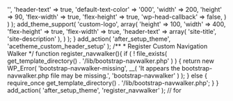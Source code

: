 <?php

// Customer Header & Logo
function acetheme_custom_header_setup() {
    add_theme_support( 'custom-header', apply_filters( 'acetheme_custom_header_args', array(
        'default-image' => '',
        'header-text' => true,
        'default-text-color' => '000',
        'width' => 200,
        'height' => 90,
        'flex-width' => true,
        'flex-height' => true,
        'wp-head-callback' => false,
    ) ) );
    add_theme_support( 'custom-logo', array(
        'height'      => 100,
        'width'       => 400,
        'flex-height' => true,
        'flex-width'  => true,
        'header-text' => array( 'site-title', 'site-description' ),
    ) );    
}
add_action( 'after_setup_theme', 'acetheme_custom_header_setup' );

/**
 * Register Custom Navigation Walker
 */
function register_navwalker(){
    if ( ! file_exists( get_template_directory() . '/lib/bootstrap-navwalker.php' ) ) {
        return new WP_Error( 'bootstrap-navwalker-missing', __( 'It appears the bootstrap-navwalker.php file may be missing.', 'bootstrap-navwalker' ) );
    } else {
        require_once get_template_directory() . '/lib/bootstrap-navwalker.php';
    }    
}
add_action( 'after_setup_theme', 'register_navwalker' );

// for <title> load from Wordpress
add_theme_support( 'title-tag' );

// Enqueue scripts and styles.
function acetheme_scripts() {
    $query_args = array( 'family' => 'Open+Sans:400,600,700,800' );
    // wp_register_style('OpenSans', 'http://fonts.googleapis.com/css?family=Open+Sans:400,600,700,800');
    // wp_enqueue_style( 'OpenSans');
    wp_enqueue_style( 'google-fonts', add_query_arg( $query_args, "//fonts.googleapis.com/css" ) );
    wp_enqueue_style( 'bootstrap', get_template_directory_uri() . '/scripts/bootstrap/css/bootstrap.min.css', array(), '3.3.7' );
    wp_enqueue_style( 'bootstrap', get_template_directory_uri() . '/scripts/bootstrap/css/bootstrap-theme.min.css', array(), '3.3.7' );
    wp_enqueue_script( 'bootstrap', get_template_directory_uri() . '/scripts/bootstrap/js/bootstrap.min.js', array("jquery"), '3.3.7', true );
    wp_enqueue_script( 'jq', get_template_directory_uri() . '/scripts/jquery/jquery.min.js', array(), '2.2.4', true );
    wp_enqueue_script( 'jq', get_template_directory_uri() . '/scripts/jquery/jquery-migrate.js', array(), '1.4.1', true );
    wp_enqueue_script( 'jq', get_template_directory_uri() . '/scripts/jquery/jquery/jquery-noconflict.js', array(), '', true );
    wp_enqueue_script( 'scrollify', get_template_directory_uri() . '/scripts/jquery/jquery.scrollify.js', array(), '1.0.20', true );
    // Custom styles & script for this template
    wp_enqueue_script( 'theme-js', get_template_directory_uri() . '/scripts/theme.js', array(), '', true );
    wp_enqueue_style( 'theme-style', get_template_directory_uri() . '/style.css' );
    wp_enqueue_style( 'theme-css', get_template_directory_uri() . '/css/theme.css' );
}
add_action( 'wp_enqueue_scripts', 'acetheme_scripts' );

// Custom Settings for Social Media
function custom_settings_add_menu() {
    add_menu_page( 
        'Custom Settings', // Title of the page 
        'Custom Settings', // Text to show on the menu link 
        'manage_options', // Capability requirement to see the link 
        'custom-settings', // The 'slug' - file to display when clicking the link 
        'custom_settings_page', null, 99 );
}
add_action( 'admin_menu', 'custom_settings_add_menu' );

// Create Custom Global Settings
function custom_settings_page() { ?>
	<div class="wrap">
		<h1>Custom Settings</h1>
		<form method="post" action="options.php">
            <?php
                settings_fields( 'section' );
                do_settings_sections( 'theme-options' );
                submit_button();
            ?>
		</form>
	</div>
<?php }

function setting_facebook_url() { ?>
    <input type="text" name="facebook" id="facebook" value="<?php echo get_option('facebook'); ?>" />
<?php }

function setting_twitter_url() { ?>
	<input type="text" name="twitter" id="twitter" value="<?php echo get_option( 'twitter' ); ?>" />
<?php }

function setting_linkedin_url() { ?>
	<input type="text" name="linkedin" id="linkedin" value="<?php echo get_option( 'linkedin' ); ?>" />
<?php }

function custom_settings_page_setup() {
	add_settings_section( 'section', 'All Settings', null, 'theme-options' );
    add_settings_field( 'twitter', 'Twitter URL', 'setting_twitter_url', 'theme-options', 'section' );
    add_settings_field( 'facebook', 'Facebook URL', 'setting_facebook_url', 'theme-options', 'section' );
    add_settings_field( 'linkedin', 'Linkedin URL', 'setting_linkedin_url', 'theme-options', 'section' );
    register_setting('section', 'twitter');
    register_setting( 'section', 'facebook' );
    register_setting( 'section', 'linkedin' );
}
add_action( 'admin_init', 'custom_settings_page_setup' );

//Remove Widget title
function remove_widget_title( $widget_title ) {
    return $widget_title == '&nbsp;' ? '' : $widget_title;
}
add_filter( 'widget_title', 'remove_widget_title' );

// Register a new sidebar for Header Widget
function add_headerbar_widget() {
    register_sidebar(
      array(
        'name'          => __( 'Header Content', 'acetheme' ),
        'description'   => __( 'Widget for Header Content', 'acetheme' ),
        'id'            => 'headerbar-widget',
        'before_widget' => '<div class="ace_custom_header_widget">',
        'after_widget'  => '</div>',
        'before_title'  => '<span>',
        'after_title'   => '</span>',
      )
    );
}

// Hook the widget initiation and run our function
add_action( 'widgets_init', 'add_headerbar_widget' );

// register sidebar widgets
function acetheme_widgets_init() {
	
	// Sidebar widget area, located in the sidebar. Empty by default.
	register_sidebar( array(
		'name' => 'Sidebar Widget Area',
		'id' => 'sidebar-widget-area',
		'description' => 'The sidebar widget area',
		'before_widget' => '<div id="%1$s" class="widget-container %2$s">',
		'after_widget' => '</div>',
		'before_title' => '<h3 class="widget-title">',
		'after_title' => '</h3>',
	) );
	
	// First footer widget area, located in the footer. Empty by default.
	register_sidebar( array(
		'name' => __( 'First Footer Widget Area', 'compass' ),
		'id' => 'first-footer-widget-area',
		'description' => __( 'The first footer widget area', 'compass' ),
		'before_widget' => '<div id="%1$s" class="widget-container %2$s">',
		'after_widget' => '</div>',
		'before_title' => '<h3 class="widget-title">',
		'after_title' => '</h3>',
	) );

	// Second Footer Widget Area, located in the footer. Empty by default.
	register_sidebar( array(
		'name' => 'Second Footer Widget Area',
		'id' => 'second-footer-widget-area',
		'description' => 'The second footer widget area',
		'before_widget' => '<div id="%1$s" class="widget-container %2$s">',
		'after_widget' => '</div>',
		'before_title' => '<h3 class="widget-title">',
		'after_title' => '</h3>',
	) );

	// Third Footer Widget Area, located in the footer. Empty by default.
	register_sidebar( array(
		'name' => 'Third Footer Widget Area',
		'id' => 'third-footer-widget-area',
		'description' => 'The third footer widget area',
		'before_widget' => '<div id="%1$s" class="widget-container %2$s">',
		'after_widget' => '</div>',
		'before_title' => '<h3 class="widget-title">',
		'after_title' => '</h3>',
	) );

	// Fourth Footer Widget Area, located in the footer. Empty by default.
	register_sidebar( array(
		'name' => 'Fourth Footer Widget Area',
		'id' => 'fourth-footer-widget-area',
		'description' => 'The fourth footer widget area',
		'before_widget' => '<div id="%1$s" class="widget-container %2$s">',
		'after_widget' => '</div>',
		'before_title' => '<h3 class="widget-title">',
		'after_title' => '</h3>',
	) );
}
add_action( 'widgets_init', 'acetheme_widgets_init' );

// Register a new Navigation menu
function add_theme_menu_navigation() {
    register_nav_menu( 'side-menu', __( 'Side Menu', 'acetheme' ) );
    register_nav_menu( 'header-menu', __( 'Header Menu', 'acetheme' ) );
    register_nav_menu( 'main-menu', __( 'Main Menu', 'acetheme' ) );
}

// Hook to the init action hook, run our function
add_action( 'init', 'add_theme_menu_navigation' );

function hide_admin_bar() { return false; }
add_filter( 'show_admin_bar', 'hide_admin_bar' );

function remove_wp_logo( $wp_admin_bar ) {
    $wp_admin_bar->remove_node( 'wp-logo' );
}
add_action( 'admin_bar_menu', 'remove_wp_logo', 999 );


<?php
/**
 * Plugin Name: A Simple Widget
 * Plugin URI: https://www.github.com/balakarthikeyan/wp-plugins
 * Description: A widget that displays authors name.
 * Version: 1.0.0
 * Author: Balakarthikeyan
 * Author URI: https://www.github.com/balakarthikeyan
 * License: GPLv2 or later
 */

/**
 * Class Simple_Widget
 */
class Simple_Widget extends WP_Widget {

	/**
	 * Initializing the widget
	 */
	public function __construct() {
		$widget_ops = array( 'classname' => 'example', 'description' => __('A widget that displays the authors name', 'example') );
		
		$control_ops = array( 'width' => 300, 'height' => 350, 'id_base' => 'example-widget' );
		
		parent::__construct( 'example-widget', __('Example Widget', 'example'), $widget_ops, $control_ops );
	}

	/**
	 * Displaying the widget on the back-end
	 * @param  array $instance An instance of the widget
	 */
	function form( $instance ) {

		//Set up some default widget settings.
		$defaults = array( 'title' => __('Example', 'example'), 'name' => __('Balakarthikeyan', 'example'), 'show_info' => true );
		$instance = wp_parse_args( (array) $instance, $defaults ); ?>

		<!--Widget Title: Text Input.-->
		<p>
			<label for="<?php echo $this->get_field_id( 'title' ); ?>"><?php _e('Title:', 'example'); ?></label>
			<input id="<?php echo $this->get_field_id( 'title' ); ?>" name="<?php echo $this->get_field_name( 'title' ); ?>" value="<?php echo stripslashes_deep ( esc_attr ($instance['title']) ); ?>" class="widefat" />
		</p>

		<!--Text Input.-->
		<p>
			<label for="<?php echo $this->get_field_id( 'name' ); ?>"><?php _e('Your Name:', 'example'); ?></label>
			<input id="<?php echo $this->get_field_id( 'name' ); ?>" name="<?php echo $this->get_field_name( 'name' ); ?>" value="<?php echo stripslashes_deep ( esc_attr ($instance['name']) ); ?>" class="widefat" />
		</p>

		
		<!--Checkbox.-->
		<p>
			<input class="checkbox" type="checkbox" <?php checked( $instance['show_info'], true ); ?> id="<?php echo $this->get_field_id( 'show_info' ); ?>" name="<?php echo $this->get_field_name( 'show_info' ); ?>" /> 
			<label for="<?php echo $this->get_field_id( 'show_info' ); ?>"><?php _e('Display info publicly?', 'example'); ?></label>
		</p>

	<?php
	}

	/**
	 * Making the widget updateable
	 * @param  array $new_instance New instance of the widget
	 * @param  array $old_instance Old instance of the widget
	 * @return array An updated instance of the widget
	 */
	function update( $new_instance, $old_instance ) {
		$instance = $old_instance;

		//Strip tags from title and name to remove HTML 
		$instance['title'] = strip_tags( $new_instance['title'] );
		$instance['name'] = strip_tags( $new_instance['name'] );
		$instance['show_info'] = $new_instance['show_info'];

		return $instance;
	}

	/**
	 * Displaying the widget on the front-end
	 * @param  array $args     Widget options
	 * @param  array $instance An instance of the widget
	 */			
	public function widget( $args, $instance ) {
		extract( $args );

		//Our variables from the widget settings.
		$title = apply_filters('widget_title', $instance['title'] );
		$name = $instance['name'];
		$show_info = isset( $instance['show_info'] ) ? $instance['show_info'] : false;

		echo $before_widget;

		// Display the widget title 
		if ( $title )
			echo $before_title . $title . $after_title;

		//Display the name 
		if ( $name )
			printf( '<p>' . __('My name is %1$s.', 'example') . '</p>', $name );

		
		if ( $show_info )
			printf( $name );

		
		echo $after_widget;
	}
}

function Simple_Widget() {
	register_widget( 'Simple_Widget' );
}

add_action( 'widgets_init', 'Simple_Widget' );

<?php
/**
 * @package Hello Plugin
 * @author Balakarthikeyan
 * @license GPL-2.0+
 * @link https://www.github.com/balakarthikeyan/wp-plugins
 * @copyright 2020. All rights reserved.
 *
 *            @wordpress-plugin
 *            Plugin Name: Hello Plugin
 *            Plugin URI: https://www.github.com/balakarthikeyan/wp-plugins
 *            Description: Hello Plugin is the simplest WordPress plugin for beginner.
 *            Version: 1.0.0
 *            Author: Balakarthikeyan
 *            Author URI: https://www.github.com/balakarthikeyan
 *            Text Domain: hello-plugin
 *            Contributors: 
 *            License: GPL-2.0+
 *            License URI: http://www.gnu.org/licenses/gpl-2.0.txt
 */
 
/**
 * Adding Submenu under Settings Tab
 *
 * @since 1.0
 */
function hello_plugin_add_menu() {
	add_submenu_page ( "options-general.php", "Plugin", "Plugin", "manage_options", "hello-plugin", "hello_plugin_page" );
}
add_action ( "admin_menu", "hello_plugin_add_menu" );

/**
 * Setting Page Options
 * - add setting page
 * - save setting page
 *
 * @since 1.0
 */
function hello_plugin_page() {
?>
<div class="wrap">
	<h1> Hello Plugin </h1>
	<form method="post" action="options.php">
		<?php
		settings_fields ( "hello_plugin_config" );
		do_settings_sections ( "hello_plugin" );
		submit_button ();
		?>
    </form>
</div>
<?php
}
 
/**
 * Init setting section, Init setting field and register settings page
 *
 * @since 1.0
 */
function hello_plugin_settings() {
	add_settings_section ( "hello_plugin_config", "", null, "hello_plugin" );
	add_settings_field ( "hello-plugin-text", "This is sample Textbox", "hello_plugin_options", "hello_plugin", "hello_plugin_config" );
	register_setting ( "hello_plugin_config", "hello-plugin-text" );
}
add_action ( "admin_init", "hello_plugin_settings" );
 
/**
 * Add simple textfield value to setting page
 *
 * @since 1.0
 */
function hello_plugin_options() {
	?>
<div class="postbox">
	<input type="text" name="hello-plugin-text" value="<?php echo stripslashes_deep ( esc_attr ( get_option ( 'hello-plugin-text' ) ) );?>" /> Provide any text value here for testing<br />
</div>
<?php
}
 
/**
 * Append saved textfield value to each post
 *
 * @since 1.0
 */
add_filter ( 'the_content', 'hello_plugin_content' );
function hello_plugin_content($content) {
	return $content . stripslashes_deep ( esc_attr ( get_option ( 'hello-plugin-text' ) ) );
}

add_shortcode( 'show_today_posts', 'test_plugin_check' );
function test_plugin_check() {

	$args = array(
		'posts_per_page' => 3,
		'post_type' => 'any',
		'post_status' => 'publish',
		'date_query' => array(
			//'after' => array(
				'year' => date( 'Y' ),
				'month' => date( 'm' ),
			//),
			'day' => date ('d'),
		),
		'orderby' => 'date',
		'order' => 'DESC',
	);
	// var_dump( $args );
	$query = new WP_Query( $args );
	// var_dump( $query );
	ob_start();

	while( $query->have_posts() ) :
		$query->the_post(); ?>
	
		<h2><?php the_title(); ?></h2> By <?php the_author(); ?> on <?php the_date(); ?>
	
	<?php endwhile;
	
	wp_reset_postdata();
	
	return ob_get_clean();
}
<?php
/*
Theme Name: Acqueon Theme for WordPress
Author: Balakarthikeyan
Author URL: http://yourdomain.com
Description: Acqueon Theme for WordPress
Version: 0.0.1
Email: balakarthikeya@gmail.com
License:
*/
?>
<?php get_header(); ?>
<div class="container">
    <div class="row">
        <div class="col-sm-8 blog-main">
            <h1 class="blog-title">From Index</h1>
            <?php
                if ( have_posts() ) : 
                    while ( have_posts() ) : 
                        the_post();
                        get_template_part( 'content', get_post_format() );
                        if ( comments_open() || get_comments_number() ) :
                            comments_template();
                        endif;
                    endwhile; 
                endif;
            ?>
            <?php if ( $wp_query->max_num_pages > 1 ) : ?>
            <nav>
                <ul class="pager">
                    <li><?php next_posts_link( 'Previous' ); ?></li>
                    <li><?php previous_posts_link( 'Next' ); ?></li>
                </ul>
            </nav>
            <?php else: ?>
                <div>No newer/older posts</div>
            <?php endif; ?>
        </div>
        <?php get_sidebar(); ?>
    </div>
</div>
<?php get_footer(); ?>

<?php
/*
Theme Name: Acqueon Theme for WordPress
Author: Balakarthikeyan
URI: http://www.acqueon.com/
Description: Acqueon Theme for WordPress
Version: 0.0.1
Email: balakarthikeya@gmail.com
License:
*/
?>
<!DOCTYPE html>
<!-- add a class to the html tag if the site is being viewed in IE, to allow for any big fixes -->
<!--[if lt IE 8]><html class="ie7"><![endif]-->
<!--[if IE 8]><html class="ie8"><![endif]-->
<!--[if IE 9]><html class="ie9"><![endif]-->
<!--[if gt IE 9]><html><![endif]-->
<!--[if !IE]><html <?php language_attributes(); ?>><![endif]-->
<head>
    <meta charset="<?php bloginfo( 'charset' ); ?>">
    <link rel="shortcut icon" type="image/png" sizes="32x32" href="<?php echo get_bloginfo('template_directory'); ?>/images/favicon-32x32.png">
    <meta http-equiv="X-UA-Compatible" content="IE=Edge,chrome=1" />
    <meta http-equiv="X-UA-Compatible" content="IE=9,10" />
    <meta name="viewport" content="width=device-width, initial-scale=1, minimum-scale=1, maximum-scale=1" />
    <title>
    <?php
        /*
        * Print the <title> tag based on what is being viewed.
        */
        global $page, $paged;
        wp_title( '|', true, 'right' );

        // Add the blog name.
        bloginfo( 'name' );

        // Add the blog description for the home/front page.
        $site_description = get_bloginfo( 'description', 'display' );
        if ( $site_description && ( is_home() || is_front_page() ) )
            echo " | $site_description";
        ?>
    </title>
    <?php wp_head();?>

    <!-- HTML5 shim and Respond.js for IE8 support of HTML5 elements and media queries -->
    <!--[if lt IE 9]>
        <script src='<?php echo get_bloginfo('template_directory'); ?>/scripts/bootstrap/js/html5shiv.min.js'></script>
        <script src='<?php echo get_bloginfo('template_directory'); ?>/scripts/bootstrap/js/respond.min.js'></script>
    <![endif]-->
</head>

<body <?php body_class(); ?>>
<div class="ace-wrapper">
    <div class="container">
        <div class="row"> 
            <header class="ace-header navbar-fixed-top clearfix">
                <!-- Top bar -->
                <div class="col-xs-12 hidden-xs hidden-sm ace-top-header clearfix">
                    <div class="container">
                        <div class="row">
                            <div class="col-xs-6">
                                <div class="top-header-contact">
                                    <ul>
                                        <li>
                                            <a href="#">
                                                <i class="fa fa-phone"></i>
                                                <span>+1 888 946 6878</span>
                                            </a>
                                        </li>
                                        <li>
                                            <a href="#">
                                                <i class="fa fa-phone"></i>
                                                <span>+91 44 3089 4888</span>
                                            </a>
                                        </li>                                
                                    </ul>
                                </div>
                            </div>
                            <div class="col-xs-6">
                                <?php wp_nav_menu(array( 
                                    'menu' => 'primary', 
                                    'container_class' => 'top-header-menu', 
                                    'container' => 'div', 
                                    'theme_location' => 'header-menu')); ?>
                            </div>
                        </div>		
                    </div>
                </div>
                <!-- Menu & Logo bar -->
                <div class="col-xs-12 ace-bottom-header clearfix">
                    <div class="container">
                        <div class="row">
                            <!-- Logo -->
                            <div class="col-xs-12 col-sm-6 col-md-2 col-lg-2">
                                <div class="header-logo">
                                    <?php if ( get_header_image() ) : ?>
                                        <a href="<?php echo esc_url( home_url( '/' ) ); ?>" rel="home" title="<?php bloginfo( 'name' ); ?>">
                                            <img src="<?php header_image(); ?>" alt="<?php bloginfo( 'name' ); ?>" class="img-responsive">
                                        </a>
                                    <?php else: ?>
                                        <h1 class="site-title">
                                            <a href="<?php echo get_bloginfo( 'wpurl' );?>" rel="home">
                                            <?php bloginfo( 'name' ); ?>
                                            </a>
                                        </h1>
                                        <h2 class="site-description"><?php bloginfo( 'description' ); ?></h2>
                                    <?php endif; ?>
                                </div>
                            </div>
                            <!-- Menu Navigation -->
                            <div class="col-xs-12 col-sm-6 col-md-8 col-lg-8">
                                <div class="navbar main-header-menu" role="navigation">
                                    <!-- Brand and toggle get grouped for better mobile display -->
                                    <button type="button" class="btn navbar-toggle" data-toggle="collapse" data-target="#ace-navbar-collapse">
                                        <i class="fa fa-bars"></i>
                                        <span>&nbsp;</span>
                                    </button>
                                    <?php wp_nav_menu(array( 
                                        'menu' => 'main-menu', 
                                        'menu_class' => 'navbar-nav', 
                                        'menu_id' => 'ace-main-menu', 
                                        'container' => 'div', 
                                        'container_class' => 'collapse navbar-collapse',
                                        'container_id' => 'ace-navbar-collapse',
                                        'theme_location' => 'main-menu', 
                                        'show_home' => '1', 
                                        'depth' => 2,
                                        'walker'         => new Bootstrap_NavWalker(),
                                        'fallback_cb'    => 'Bootstrap_NavWalker::fallback',
                                        )); ?>
                                </div>
                            </div>
                            <!-- Custom Header widget-->
                            <div class="col-md-2 col-lg-2 hidden-xs hidden-sm">
                                <?php if ( is_active_sidebar( 'headerbar-widget' ) ) : ?>
                                <?php dynamic_sidebar( 'headerbar-widget' );?>
                                <?php endif; ?>
                            </div>
                        </div>		
                    </div>
                </div>
            </header>
        </div>
    </div>        
    <?php wp_footer(); ?>
